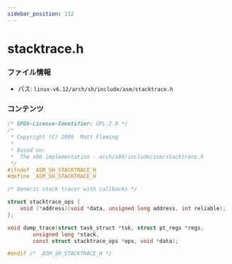 ```yaml
---
sidebar_position: 112
---
```

# stacktrace.h

### ファイル情報

- パス: `linux-v6.12/arch/sh/include/asm/stacktrace.h`

### コンテンツ

```h
/* SPDX-License-Identifier: GPL-2.0 */
/*
 * Copyright (C) 2009  Matt Fleming
 *
 * Based on:
 *	The x86 implementation - arch/x86/include/asm/stacktrace.h
 */
#ifndef _ASM_SH_STACKTRACE_H
#define _ASM_SH_STACKTRACE_H

/* Generic stack tracer with callbacks */

struct stacktrace_ops {
	void (*address)(void *data, unsigned long address, int reliable);
};

void dump_trace(struct task_struct *tsk, struct pt_regs *regs,
		unsigned long *stack,
		const struct stacktrace_ops *ops, void *data);

#endif /* _ASM_SH_STACKTRACE_H */

```
